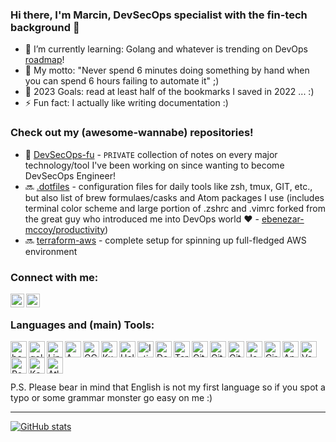 ### Hi there, I'm Marcin, DevSecOps specialist with the fin-tech background 👋

- 🌱 I’m currently learning: Golang and whatever is trending on DevOps [roadmap]!
- 💬 My motto: "Never spend 6 minutes doing something by hand when you can spend 6 hours failing to automate it" ;)
- 🥅 2023 Goals: read at least half of the bookmarks I saved in 2022 ... :)
- ⚡ Fun fact: I actually like writing documentation :)

### Check out my (awesome-wannabe) repositories!

- :file_folder: [DevSecOps-fu](https://github.com/mpiotrak/DevSecOps-fu "DevSecOps-fu") - `PRIVATE` collection of notes on every major technology/tool I've been working on since wanting to become DevSecOps Engineer!
- :soon: [.dotfiles](https://github.com/mpiotrak/.dotfiles ".dotfiles") - configuration files for daily tools like zsh, tmux, GIT, etc., but also list of brew formulaes/casks and Atom packages I use (includes terminal color scheme and large portion of .zshrc and .vimrc forked from the great guy who introduced me into DevOps world :heart: - [ebenezar-mccoy/productivity](https://github.com/ebenezar-mccoy/productivity "ebenezar-mccoy/productivity"))
- :soon: [terraform-aws](https://github.com/mpiotrak/terraform-aws "terraform-aws") - complete setup for spinning up full-fledged AWS environment

### Connect with me:

[<img align="left" alt="marcin-piotrak | LinkedIn" width="22px" src="https://www.vectorlogo.zone/logos/linkedin/linkedin-tile.svg">][linkedin]
[<img align="left" alt="mpiotrak | stackoveflow" width="22px" src="https://www.vectorlogo.zone/logos/stackoverflow/stackoverflow-icon.svg">][stackoverflow]
<br>

### Languages and (main) Tools:

[<img align="left" alt="bash" width="26px" src="https://www.vectorlogo.zone/logos/gnu_bash/gnu_bash-icon.svg">][bash]
[<img align="left" alt="golang" width="26px" src="https://www.vectorlogo.zone/logos/golang/golang-icon.svg">][golang]

[<img align="left" alt="Linux" width="26px" src="https://www.vectorlogo.zone/logos/linux/linux-icon.svg">][linux]
[<img align="left" alt="AWS" width="26px" src="https://www.vectorlogo.zone/logos/amazon_aws/amazon_aws-icon.svg">][aws]
[<img align="left" alt="GCP" width="26px" src="https://www.vectorlogo.zone/logos/google_cloud/google_cloud-icon.svg">][gcp]
[<img align="left" alt="Kubernetes" width="26px" src="https://www.vectorlogo.zone/logos/kubernetes/kubernetes-icon.svg">][cncf]
[<img align="left" alt="Helm" width="26px" src="https://www.vectorlogo.zone/logos/helmsh/helmsh-icon.svg">][cncf]
[<img align="left" alt="Istio" width="26px" src="https://www.vectorlogo.zone/logos/istioio/istioio-icon.svg">][istio]
[<img align="left" alt="Docker" width="26px" src="https://www.vectorlogo.zone/logos/docker/docker-icon.svg">][hashicorp]
[<img align="left" alt="Terraform" width="26px" src="https://www.vectorlogo.zone/logos/terraformio/terraformio-icon.svg">][hashicorp]
[<img align="left" alt="Git" width="26px" src="https://www.vectorlogo.zone/logos/git-scm/git-scm-icon.svg">][git]
[<img align="left" alt="GitHub" width="26px" src="https://www.vectorlogo.zone/logos/github/github-tile.svg">][github]
[<img align="left" alt="GitLab" width="26px" src="https://www.vectorlogo.zone/logos/gitlab/gitlab-icon.svg">][gitlabci]
[<img align="left" alt="Jenkins" width="26px" src="https://www.vectorlogo.zone/logos/jenkins/jenkins-icon.svg">][ci/cd]
[<img align="left" alt="CircleCI" width="26px" src="https://www.vectorlogo.zone/logos/circleci/circleci-icon.svg">][circleci]
[<img align="left" alt="Ansible" width="26px" src="https://www.vectorlogo.zone/logos/ansible/ansible-icon.svg">][ansible]
[<img align="left" alt="Vault" width="26px" src="https://www.vectorlogo.zone/logos/vaultproject/vaultproject-icon.svg">][hashicorp]
[<img align="left" alt="PostgreSQL" width="26px" src="https://www.vectorlogo.zone/logos/postgresql/postgresql-icon.svg">][postgresql]
[<img align="left" alt="Kafka" width="26px" src="https://www.vectorlogo.zone/logos/apache_kafka/apache_kafka-icon.svg">][kafka]
[<img align="left" alt="Atlassian" width="26px" src="https://www.vectorlogo.zone/logos/atlassian_jira/atlassian_jira-icon.svg">][atlassian]
<br><br>
<br>

P.S. Please bear in mind that English is not my first language so if you spot a typo or some grammar monster go easy on me :)


---
[![GitHub stats](https://github-readme-stats.vercel.app/api?username=mpiotrak&show_icons=true&theme=github_dark)](https://github.com/mpiotrak/mpiotrak)

[ansible]: https://www.ansible.com/
[atlassian]: https://www.atlassian.com/
[aws]: https://aws.amazon.com/
[bash]: https://www.gnu.org/software/bash/
[circleci]: https://circleci.com/
[ci/cd]: https://cd.foundation/projects/
[cncf]: https://www.cncf.io/projects/
[gcp]: https://cloud.google.com/
[git]: https://git-scm.com/
[github]: https://github.com/
[gitlabci]: https://gitlab.com/
[golang]: https://golang.org/
[hashicorp]: https://www.hashicorp.com/
[istio]: https://istio.io/
[kafka]: https://kafka.apache.org/
[linkedin]: https://www.linkedin.com/in/marcin-piotrak-12b69144/
[linux]: https://www.linuxfoundation.org/
[postgresql]: https://www.postgresql.org/
[roadmap]: https://roadmap.sh/devops
[stackoverflow]: https://stackoverflow.com/users/10559905/mpiotrak
